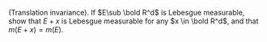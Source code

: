 (Translation invariance). If $E\sub \bold R^d$ is Lebesgue measurable, show that $E + x$ is Lebesgue measurable for any $x \in \bold R^d$, and that $m(E + x) = m(E)$.